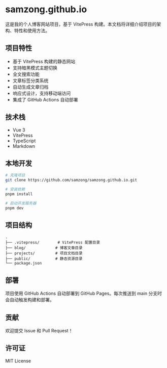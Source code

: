 # samzong.github.io

这是我的个人博客网站项目，基于 VitePress 构建。本文档将详细介绍项目的架构、特性和使用方法。

## 项目特性

- 基于 VitePress 构建的静态网站
- 支持暗黑模式主题切换
- 全文搜索功能
- 文章标签分类系统
- 自动生成文章归档
- 响应式设计，支持移动端访问
- 集成了 GitHub Actions 自动部署

## 技术栈

- Vue 3
- VitePress
- TypeScript
- Markdown

## 本地开发

```bash
# 克隆项目
git clone https://github.com/samzong/samzong.github.io.git

# 安装依赖
pnpm install

# 启动开发服务器
pnpm dev
```

## 项目结构

```
.
├── .vitepress/        # VitePress 配置目录
├── blog/             # 博客文章目录
├── projects/         # 项目文档目录
├── public/           # 静态资源目录
└── package.json
```

## 部署

项目使用 GitHub Actions 自动部署到 GitHub Pages。每次推送到 main 分支时会自动触发构建和部署。

## 贡献

欢迎提交 Issue 和 Pull Request！

## 许可证

MIT License 